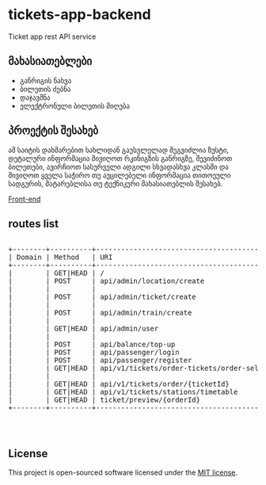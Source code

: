 # tickets-app-backend

Ticket app rest API service

## მახასიათებლები
* განრიგის ნახვა
* ბილეთის ძებნა
* დაჯავშნა
* ელექტრონული ბილეთის მიღება


## პროექტის შესახებ

ამ საიტის დახმარებით სახლიდან გაუსვლელად შეგვიძლია ზუსტი, დეტალური ინფორმაცია მივიღოთ რკინიგზის განრიგზე, შევიძინოთ ბილეთები, ავირჩიოთ სასურველი ადგილი სხვადასხვა კლასში და მივიღოთ ყველა საჭირო თუ აუცილებელი ინფორმაცია თითოეული სადგურის, მატარებლისა თუ ტექნიკური მახასიათებლის შესახებ.

<!-- პროექტის წერის ფარგლებში წამოიჭრა რამდენიმე მნიშვნელოვანი პრობლემა, ამიტომ მთლიანი სურათის აღსაქმელად დოკუმენტში განვიხილავ მათაც და წარმოვადგენ მათი გადაჭრის გზებსაც.

... -->

<a href="https://github.com/nmgalo/btu-tickets-app-final-front" target="_blank">
	Front-end
</a>



<br>

## routes list

<div style="overflow-x: scroll;">
<pre>
+--------+----------+--------------------------------------------------------------------+------+------------------------------------------------------------+------------------+
| Domain | Method   | URI                                                                | Name | Action                                                     | Middleware       |
+--------+----------+--------------------------------------------------------------------+------+------------------------------------------------------------+------------------+
|        | GET|HEAD | /                                                                  |      | Closure                                                    | web              |
|        | POST     | api/admin/location/create                                          |      | App\Http\Controllers\TicketsController@createNewLocation   | api              |
|        |          |                                                                    |      |                                                            | jwt.verify.admin |
|        | POST     | api/admin/ticket/create                                            |      | App\Http\Controllers\TicketsController@createNewTicket     | api              |
|        |          |                                                                    |      |                                                            | jwt.verify.admin |
|        | POST     | api/admin/train/create                                             |      | App\Http\Controllers\TicketsController@createNewTrain      | api              |
|        |          |                                                                    |      |                                                            | jwt.verify.admin |
|        | GET|HEAD | api/admin/user                                                     |      | App\Http\Controllers\UserController@getAuthenticatedUser   | api              |
|        |          |                                                                    |      |                                                            | jwt.verify.admin |
|        | POST     | api/balance/top-up                                                 |      | App\Http\Controllers\PaymentController@topUpUserBalance    | api              |
|        | POST     | api/passenger/login                                                |      | App\Http\Controllers\UserController@authenticate           | api              |
|        | POST     | api/passenger/register                                             |      | App\Http\Controllers\UserController@register               | api              |
|        | GET|HEAD | api/v1/tickets/order-tickets/order-selected-place/{locationHashId} |      | App\Http\Controllers\TicketsController@orderSelectedPlace  | api              |
|        |          |                                                                    |      |                                                            | jwt.verify       |
|        | GET|HEAD | api/v1/tickets/order/{ticketId}                                    |      | App\Http\Controllers\TicketsController@getTicketDetails    | api              |
|        | GET|HEAD | api/v1/tickets/stations/timetable                                  |      | App\Http\Controllers\TicketsController@getTicketsTimeTable | api              |
|        | GET|HEAD | ticket/preview/{orderId}                                           |      | App\Http\Controllers\TicketsController@getTicketForUser    | web              |
+--------+----------+--------------------------------------------------------------------+------+------------------------------------------------------------+------------------+
<pre>
</div>


## License

This project is open-sourced software licensed under the [MIT license](https://opensource.org/licenses/MIT).